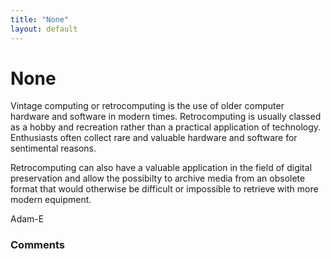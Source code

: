 ```yaml
---
title: "None"
layout: default
---
```

None
=====================
Vintage computing or retrocomputing is the use of older computer
hardware and software in modern times. Retrocomputing is usually classed
as a hobby and recreation rather than a practical application of
technology. Enthusiasts often collect rare and valuable hardware and
software for sentimental reasons.

Retrocomputing can also have a valuable application in the field of
digital preservation and allow the possibilty to archive media from an
obsolete format that would otherwise be difficult or impossible to
retrieve with more modern equipment.

Adam-E

### Comments ###


